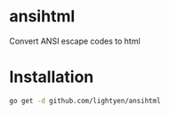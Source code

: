 # ansihtml

Convert ANSI escape codes to html

# Installation

```sh
go get -d github.com/lightyen/ansihtml
```
